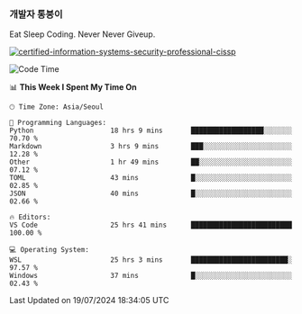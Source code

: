 ### 개발자 통붕이
Eat Sleep Coding.
Never Never Giveup.

[![certified-information-systems-security-professional-cissp](https://user-images.githubusercontent.com/44606727/157613689-acd84ec6-5f8f-4e79-89d9-a8d51f033634.png)](https://www.credly.com/badges/f394a010-85a0-450b-9136-8043af01d71c/public_url)

<!--START_SECTION:waka-->
![Code Time](http://img.shields.io/badge/Code%20Time-3%2C254%20hrs%2047%20mins-blue)

📊 **This Week I Spent My Time On** 

```text
🕑︎ Time Zone: Asia/Seoul

💬 Programming Languages: 
Python                   18 hrs 9 mins       ██████████████████░░░░░░░   70.70 % 
Markdown                 3 hrs 9 mins        ███░░░░░░░░░░░░░░░░░░░░░░   12.28 % 
Other                    1 hr 49 mins        ██░░░░░░░░░░░░░░░░░░░░░░░   07.12 % 
TOML                     43 mins             █░░░░░░░░░░░░░░░░░░░░░░░░   02.85 % 
JSON                     40 mins             █░░░░░░░░░░░░░░░░░░░░░░░░   02.66 % 

🔥 Editors: 
VS Code                  25 hrs 41 mins      █████████████████████████   100.00 % 

💻 Operating System: 
WSL                      25 hrs 3 mins       ████████████████████████░   97.57 % 
Windows                  37 mins             █░░░░░░░░░░░░░░░░░░░░░░░░   02.43 % 
```


 Last Updated on 19/07/2024 18:34:05 UTC
<!--END_SECTION:waka-->
